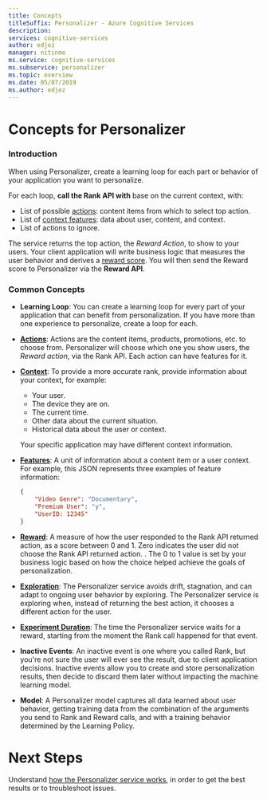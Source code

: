 ```yaml
---
title: Concepts 
titleSuffix: Personalizer - Azure Cognitive Services
description: 
services: cognitive-services
author: edjez
manager: nitinme
ms.service: cognitive-services
ms.subservice: personalizer
ms.topic: overview
ms.date: 05/07/2019
ms.author: edjez
---
```


# Concepts for Personalizer

### Introduction

When using Personalizer, create a learning loop for each part or behavior of your application you want to personalize.

<!-- a  list is more scannable -->

For each loop, **call the Rank API with** base on the current context, with:

* List of possible [actions](action-concept.md): content items from which to select top action.
* List of [context features](feature-concept.md): data about user, content, and context. 
* List of actions to ignore.  

The service returns the top action, the _Reward Action_,  to show to your users. Your client application will write business logic that measures the user behavior and derives a [reward score](reward-concept.md). You will then send the Reward score to Personalizer via the **Reward API**.

<!-- this returned action needs a name - personalized action, primary action, returned action, suggested action -->


### Common Concepts

<!-- please find something other than Personalizer loop -->

* **Learning Loop**: You can create a learning loop for every part of your application that can benefit from personalization. If you have more than one experience to personalize, create a loop for each. 

* [**Actions**](action-concept.md): Actions are the content items, products, promotions, etc. to choose from. Personalizer will choose which one you show users, the _Reward action_, via the Rank API. Each action can have features for it.

* [**Context**](context-concept.md): To provide a more accurate rank, provide information about your context, for example:
    * Your user.
    * The device they are on. 
    * The current time.
    * Other data about the current situation.
    * Historical data about the user or context.

    Your specific application may have different context information. 

* **[Features](feature-concept.md)**: A unit of information about a content item or a user context. For example, this JSON represents three examples of feature information:
    
    ```JSON
    {
        "Video Genre": "Documentary", 
        "Premium User": "y",
        "UserID: 12345"
    }
    ```

* **[Reward](reward-concept.md)**: A measure of how the user responded to the Rank API returned action, as a score between 0 and 1. Zero indicates the user did not choose the Rank API returned action. . The 0 to 1 value is set by your business logic based on how the choice helped achieve the goals of personalization. 

* [**Exploration**](exploration-concept.md): The Personalizer service avoids drift, stagnation, and can adapt to ongoing user behavior by exploring. The Personalizer service is exploring when, instead of returning the best action, it chooses a different action for the user. 

* [**Experiment Duration**](exploration-concept.md): The time the Personalizer service waits for a reward, starting from the moment the Rank call happened for that event. <!-- this can be set in config correct? anything settable, let's call out -->

* **Inactive Events**: An inactive event is one where you called Rank, but you're not sure the user will ever see the result, due to client application decisions. Inactive events allow you to create and store personalization results, then decide to discard them later without impacting the machine learning model.

* **Model**: A Personalizer model captures all data learned about user behavior, getting training data from the combination of the arguments you send to Rank and Reward calls, and with a training behavior determined by the Learning Policy. <!-- what does this last part add to the sentence, "training behavior determined by the learning policy"? You are trying to say something about learning policy and the model but it needs to be more clear. -->

# Next Steps

Understand [how the Personalizer service works](how-personalizer-works.md), in order to get the best results or to troubleshoot issues.